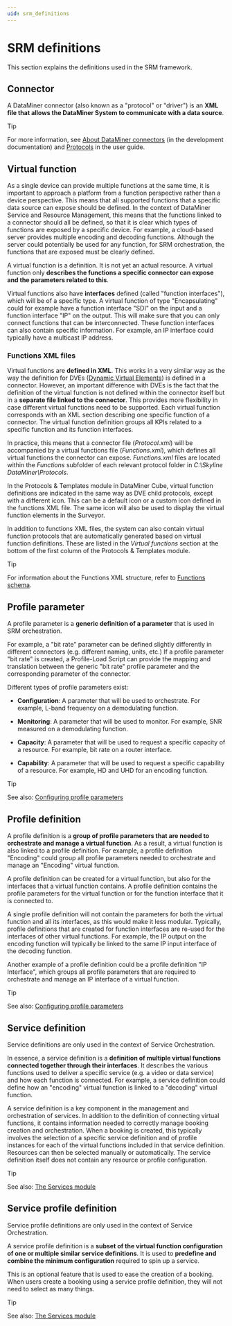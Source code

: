 ```yaml
---
uid: srm_definitions
---
```


# SRM definitions

This section explains the definitions used in the SRM framework.

## Connector

A DataMiner connector (also known as a "protocol" or "driver") is an **XML file that allows the DataMiner System to communicate with a data source**.

> [!TIP]
> For more information, see [About DataMiner connectors](xref:Introduction) (in the development documentation) and [Protocols](xref:Protocols1) in the user guide.

## Virtual function

As a single device can provide multiple functions at the same time, it is important to approach a platform from a function perspective rather than a device perspective. This means that all supported functions that a specific data source can expose should be defined. In the context of DataMiner Service and Resource Management, this means that the functions linked to a connector should all be defined, so that it is clear which types of functions are exposed by a specific device. For example, a cloud-based server provides multiple encoding and decoding functions. Although the server could potentially be used for any function, for SRM orchestration, the functions that are exposed must be clearly defined.

A virtual function is a definition. It is not yet an actual resource. A virtual function only **describes the functions a specific connector can expose and the parameters related to this**.

Virtual functions also have **interfaces** defined (called "function interfaces"), which will be of a specific type. A virtual function of type "Encapsulating" could for example have a function interface "SDI" on the input and a function interface "IP" on the output. This will make sure that you can only connect functions that can be interconnected. These function interfaces can also contain specific information. For example, an IP interface could typically have a multicast IP address.

### Functions XML files

Virtual functions are **defined in XML**. This works in a very similar way as the way the definition for DVEs ([Dynamic Virtual Elements](xref:Dynamic_virtual_elements)) is defined in a connector. However, an important difference with DVEs is the fact that the definition of the virtual function is not defined within the connector itself but in a **separate file linked to the connector**. This provides more flexibility in case different virtual functions need to be supported. Each virtual function corresponds with an XML section describing one specific function of a connector. The virtual function definition groups all KPIs related to a specific function and its function interfaces.

In practice, this means that a connector file (*Protocol.xml*) will be accompanied by a virtual functions file (*Functions.xml*), which defines all virtual functions the connector can expose. *Functions.xml* files are located within the *Functions* subfolder of each relevant protocol folder in *C:\\Skyline DataMiner\\Protocols*.

In the Protocols & Templates module in DataMiner Cube, virtual function definitions are indicated in the same way as DVE child protocols, except with a different icon. This can be a default icon or a custom icon defined in the functions XML file. The same icon will also be used to display the virtual function elements in the Surveyor.

In addition to functions XML files, the system can also contain virtual function protocols that are automatically generated based on virtual function definitions. These are listed in the *Virtual functions* section at the bottom of the first column of the Protocols & Templates module.

> [!TIP]
> For information about the Functions XML structure, refer to [Functions schema](xref:SchemaFunctions).

## Profile parameter

A profile parameter is a **generic definition of a parameter** that is used in SRM orchestration.

For example, a "bit rate" parameter can be defined slightly differently in different connectors (e.g. different naming, units, etc.) If a profile parameter "bit rate" is created, a Profile-Load Script can provide the mapping and translation between the generic "bit rate" profile parameter and the corresponding parameter of the connector.

Different types of profile parameters exist:

- **Configuration**: A parameter that will be used to orchestrate. For example, L-band frequency on a demodulating function.

- **Monitoring**: A parameter that will be used to monitor. For example, SNR measured on a demodulating function.

- **Capacity**: A parameter that will be used to request a specific capacity of a resource. For example, bit rate on a router interface.

- **Capability**: A parameter that will be used to request a specific capability of a resource. For example, HD and UHD for an encoding function.

> [!TIP]
> See also: [Configuring profile parameters](xref:Configuring_profile_parameters)

## Profile definition

A profile definition is a **group of profile parameters that are needed to orchestrate and manage a virtual function**. As a result, a virtual function is also linked to a profile definition. For example, a profile definition "Encoding" could group all profile parameters needed to orchestrate and manage an "Encoding" virtual function.

A profile definition can be created for a virtual function, but also for the interfaces that a virtual function contains. A profile definition contains the profile parameters for the virtual function or for the function interface that it is connected to.

A single profile definition will not contain the parameters for both the virtual function and all its interfaces, as this would make it less modular. Typically, profile definitions that are created for function interfaces are re-used for the interfaces of other virtual functions. For example, the IP output on the encoding function will typically be linked to the same IP input interface of the decoding function.

Another example of a profile definition could be a profile definition "IP Interface", which groups all profile parameters that are required to orchestrate and manage an IP interface of a virtual function.

> [!TIP]
> See also: [Configuring profile parameters](xref:Configuring_profile_definitions)

## Service definition

Service definitions are only used in the context of Service Orchestration.

In essence, a service definition is a **definition of multiple virtual functions connected together through their interfaces**. It describes the various functions used to deliver a specific service (e.g. a video or data service) and how each function is connected. For example, a service definition could define how an "encoding" virtual function is linked to a "decoding" virtual function.

A service definition is a key component in the management and orchestration of services. In addition to the definition of connecting virtual functions, it contains information needed to correctly manage booking creation and orchestration. When a booking is created, this typically involves the selection of a specific service definition and of profile instances for each of the virtual functions included in that service definition. Resources can then be selected manually or automatically. The service definition itself does not contain any resource or profile configuration.

> [!TIP]
> See also: [The Services module](xref:The_Services_module)

## Service profile definition

Service profile definitions are only used in the context of Service Orchestration.

A service profile definition is a **subset of the virtual function configuration of one or multiple similar service definitions**. It is used to **predefine and combine the minimum configuration** required to spin up a service.

This is an optional feature that is used to ease the creation of a booking. When users create a booking using a service profile definition, they will not need to select as many things.

> [!TIP]
> See also: [The Services module](xref:The_Services_module)
